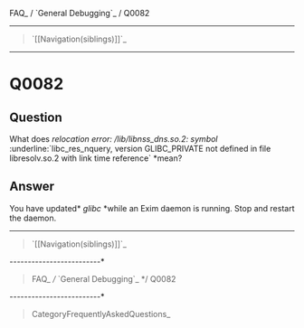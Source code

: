 FAQ\_ / \`General Debugging\`\_ / Q0082

* * * * *

> \`[[Navigation(siblings)]]\`\_

* * * * *

Q0082
=====

Question
--------

What does *relocation error: /lib/libnss\_dns.so.2: symbol*
:underline:\`libc\_res\_nquery, version GLIBC\_PRIVATE not defined in
file libresolv.so.2 with link time reference\` \*mean?

Answer
------

You have updated\* *glibc* \*while an Exim daemon is running. Stop and
restart the daemon.

* * * * *

> \`[[Navigation(siblings)]]\`\_

-------------------------\*

> FAQ\_ */* \`General Debugging\`\_ \*/ Q0082

-------------------------\*

> CategoryFrequentlyAskedQuestions\_
